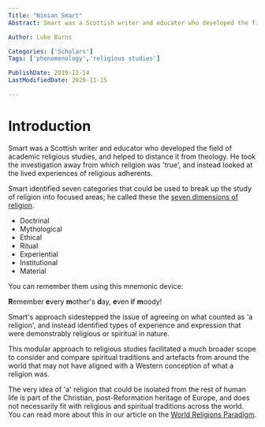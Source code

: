 ```yaml
---
Title: "Ninian Smart"
Abstract: Smart was a Scottish writer and educator who developed the field of academic religious studies, and helped to distance it from theology. He took the investigation away from which religion was 'true', and instead looked at the lived experiences of religious adherents.

Author: Luke Burns

Categories: ['Scholars']
Tags: ['phenomenology','religious studies']

PublishDate: 2019-12-14
LastModifiedDate: 2020-11-15

---
```

# Introduction
Smart was a Scottish writer and educator who developed the field of academic religious studies, and helped to distance it from theology. He took the investigation away from which religion was 'true', and instead looked at the lived experiences of religious adherents.

Smart identified seven categories that could be used to break up the study of religion into focused areas; he called these the [seven dimensions of religion](/p/seven-dimensions-of-religion/).

* Doctrinal
* Mythological
* Ethical
* Ritual
* Experiential
* Institutional
* Material

You can remember them using this mnemonic device:

**R**emember **e**very **m**other's **d**ay, **e**ven **i**f **m**oody!

Smart's approach sidestepped the issue of agreeing on what counted as 'a religion', and instead identified types of experience and expression that were demonstrably religious or spiritual in nature.

This modular approach to religious studies facilitated a much broader scope to consider and compare spiritual traditions and artefacts from around the world that may not have aligned with a Western conception of what a religion was.

The very idea of 'a' religion that could be isolated from the rest of human life is part of the Christian, post-Reformation heritage of Europe, and does not necessarily fit with religious and spiritual traditions across the world. You can read more about this in our article on the [World Religions Paradigm](/p/world-religions-paradigm/).